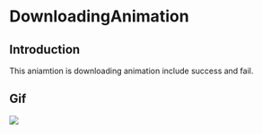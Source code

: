 # DownloadingAnimation

## Introduction
This aniamtion is downloading animation include success and fail.

## Gif
![](https://github.com/Yuzeyang/LoadingAnimation/raw/master/loadingAnimation2.gif)